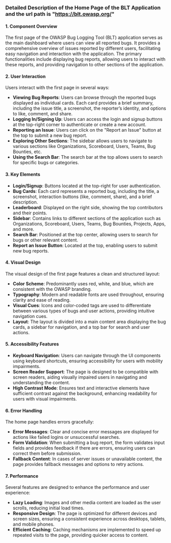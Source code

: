### Detailed Description of the Home Page of the BLT Application and the url path is "https://blt.owasp.org/"

#### 1. Component Overview
The first page of the OWASP Bug Logging Tool (BLT) application serves as the main dashboard where users can view all reported bugs. It provides a comprehensive overview of issues reported by different users, facilitating easy navigation and interaction with the application. The primary functionalities include displaying bug reports, allowing users to interact with these reports, and providing navigation to other sections of the application.

#### 2. User Interaction
Users interact with the first page in several ways:
- **Viewing Bug Reports**: Users can browse through the reported bugs displayed as individual cards. Each card provides a brief summary, including the issue title, a screenshot, the reporter’s identity, and options to like, comment, and share.
- **Logging In/Signing Up**: Users can access the login and signup buttons at the top-right corner to authenticate or create a new account.
- **Reporting an Issue**: Users can click on the "Report an Issue" button at the top to submit a new bug report.
- **Exploring Other Sections**: The sidebar allows users to navigate to various sections like Organizations, Scoreboard, Users, Teams, Bug Bounties, etc.
- **Using the Search Bar**: The search bar at the top allows users to search for specific bugs or categories.

#### 3. Key Elements
- **Login/Signup**: Buttons located at the top-right for user authentication.
- **Bug Cards**: Each card represents a reported bug, including the title, a screenshot, interaction buttons (like, comment, share), and a brief description.
- **Leaderboard**: Displayed on the right side, showing the top contributors and their points.
- **Sidebar**: Contains links to different sections of the application such as Organizations, Scoreboard, Users, Teams, Bug Bounties, Projects, Apps, and more.
- **Search Bar**: Positioned at the top center, allowing users to search for bugs or other relevant content.
- **Report an Issue Button**: Located at the top, enabling users to submit new bug reports.

#### 4. Visual Design
The visual design of the first page features a clean and structured layout:
- **Color Scheme**: Predominantly uses red, white, and blue, which are consistent with the OWASP branding.
- **Typography**: Modern and readable fonts are used throughout, ensuring clarity and ease of reading.
- **Visual Cues**: Icons and color-coded tags are used to differentiate between various types of bugs and user actions, providing intuitive navigation cues.
- **Layout**: The layout is divided into a main content area displaying the bug cards, a sidebar for navigation, and a top bar for search and user actions.

#### 5. Accessibility Features
- **Keyboard Navigation**: Users can navigate through the UI components using keyboard shortcuts, ensuring accessibility for users with mobility impairments.
- **Screen Reader Support**: The page is designed to be compatible with screen readers, aiding visually impaired users in navigating and understanding the content.
- **High Contrast Mode**: Ensures text and interactive elements have sufficient contrast against the background, enhancing readability for users with visual impairments.

#### 6. Error Handling
The home page handles errors gracefully:
- **Error Messages**: Clear and concise error messages are displayed for actions like failed logins or unsuccessful searches.
- **Form Validation**: When submitting a bug report, the form validates input fields and provides feedback if there are errors, ensuring users can correct them before submission.
- **Fallback Content**: In cases of server issues or unavailable content, the page provides fallback messages and options to retry actions.

#### 7. Performance
Several features are designed to enhance the performance and user experience:
- **Lazy Loading**: Images and other media content are loaded as the user scrolls, reducing initial load times.
- **Responsive Design**: The page is optimized for different devices and screen sizes, ensuring a consistent experience across desktops, tablets, and mobile phones.
- **Efficient Caching**: Caching mechanisms are implemented to speed up repeated visits to the page, providing quicker access to content.
